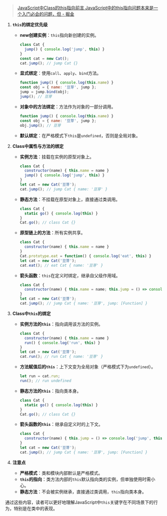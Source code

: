 > [JavaScript中Class的this指向前言 JavaScript中的this指向问题本来是一个入门必会的问题，但 - 掘金](https://juejin.cn/post/6966860151311564836#heading-6)



1. **`this`的绑定优先级**
   
   - **new创建实例**：`this`指向新创建的实例。
     
     ```javascript
     class Cat {
       jump() { console.log('jump', this) }
     }
     const cat = new Cat();
     cat.jump(); // jump Cat {}
     ```
   
   - **显式绑定**：使用`call`、`apply`、`bind`方法。
     
     ```javascript
     function jump() { console.log(this.name) }
     const obj = { name: '豆芽', jump };
     jump = jump.bind(obj);
     jump(); // 豆芽
     ```
   
   - **对象中的方法绑定**：方法作为对象的一部分调用。
     
     ```javascript
     function jump() { console.log(this.name) }
     const obj = { name: '豆芽', jump };
     obj.jump(); // 豆芽
     ```
   
   - **默认绑定**：在严格模式下`this`是`undefined`，否则是全局对象。

2. **Class中属性与方法的绑定**
   
   - **实例方法**：挂载在实例的原型对象上。
     
     ```javascript
     class Cat {
       constructor(name) { this.name = name }
       jump() { console.log('jump', this) }
     }
     let cat = new Cat('豆芽');
     cat.jump(); // jump Cat { name: '豆芽' }
     ```
   
   - **静态方法**：不挂载在原型对象上，直接通过类调用。
     
     ```javascript
     class Cat {
       static go() { console.log(this) }
     }
     Cat.go(); // class Cat {}
     ```
   
   - **原型链上的方法**：所有实例共享。
     
     ```javascript
     class Cat {
       constructor(name) { this.name = name }
     }
     Cat.prototype.eat = function() { console.log('eat', this) }
     let cat = new Cat('豆芽');
     cat.eat(); // eat Cat { name: '豆芽' }
     ```
   
   - **箭头函数**：`this`在定义时绑定，继承自父级作用域。
     
     ```javascript
     class Cat {
       constructor(name) { this.name = name; this.jump = () => console.log('jump', this) }
     }
     let cat = new Cat('豆芽');
     cat.jump(); // jump Cat { name: '豆芽', jump: [Function] }
     ```

3. **Class中`this`的绑定**
   
   - **实例方法的`this`**：指向调用该方法的实例。
     
     ```javascript
     class Cat {
       constructor(name) { this.name = name }
       run() { console.log('run', this) }
     }
     let cat = new Cat('豆芽');
     cat.run(); // run Cat { name: '豆芽' }
     ```
   
   - **方法赋值后的`this`**：上下文变为全局对象（严格模式下为`undefined`）。
     
     ```javascript
     let run = cat.run;
     run(); // run undefined
     ```
   
   - **静态方法的`this`**：指向类本身。
     
     ```javascript
     class Cat {
       static go() { console.log(this) }
     }
     Cat.go(); // class Cat {}
     ```
   
   - **箭头函数的`this`**：继承自定义时的上下文。
     
     ```javascript
     class Cat {
       constructor(name) { this.jump = () => console.log('jump', this) }
     }
     let cat = new Cat('豆芽');
     cat.jump(); // jump Cat { name: '豆芽', jump: [Function] }
     ```

4. **注意点**
   
   - **严格模式**：类和模块内部默认是严格模式。
   - **`this`的指向**：类方法内部的`this`默认指向类的实例，但单独使用时需小心。
   - **静态方法**：不会被实例继承，直接通过类调用，`this`指向类本身。

通过这些内容，读者可以更好地理解JavaScript中`this`关键字在不同场景下的行为，特别是在类中的表现。
